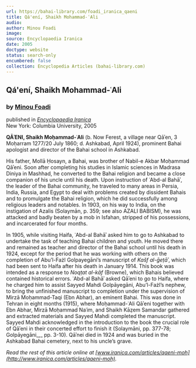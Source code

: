 ```yaml
---
url: https://bahai-library.com/foadi_iranica_qaeni
title: Qá'ení, Shaikh Mohammad-ʿAli
audio: 
author: Minou Foadi
image: 
source: Encyclopaedia Iranica
date: 2005
doctype: website
status: search-only
encumbered: false
collection: Encyclopedia Articles (bahai-library.com)
---
```



## Qá'ení, Shaikh Mohammad-ʿAli

### by [Minou Foadi](https://bahai-library.com/author/Minou+Foadi)

published in [_Encyclopaedia Iranica_](https://bahai-library.com/series/Encyclopaedia%20Iranica)  
New York: Columbia University, 2005


**QĀʾENI, Shaikh Moḥammad-ʿAli** (b. Now Ferest, a village near Qāʾen, 3 Moḥarram 1277/20 July 1860; d. Ashkabad, April 1924), prominent Bahai apologist and director of the Bahai school in Ashkabad.

His father, Mollā Ḥosayn, a Bahai, was brother of Nabil-e Akbar Moḥammad Qāʾeni. Soon after completing his studies in Islamic sciences in Madrasa Diniya in Mashhad, he converted to the Bahai religion and became a close companion of his uncle until his death. Upon instruction of ʿAbd-al Bahāʾ, the leader of the Bahai community, he traveled to many areas in Persia, India, Russia, and Egypt to deal with problems created by dissident Bahais and to promulgate the Bahai religion, which he did successfully among religious leaders and notables. In 1903, on his way to India, on the instigation of Azalis (Solaymān, p. 359; see also AZALI BABISM), he was attacked and badly beaten by a mob in Isfahan, stripped of his possessions, and incarcerated for four months.

In 1905, while visiting Haifa, ʿAbd-al Bahāʾ asked him to go to Ashkabad to undertake the task of teaching Bahai children and youth. He moved there and remained as teacher and director of the Bahai school until his death in 1924, except for the period that he was working with others on the completion of Abu’l-Fażl Golpayegāni’s manuscript of _Kašf al-ḡeṭāʾ_, which had been sent to Haifa after his death in January 1914. This book was intended as a response to _Noqṭat al-kāf_ (Browne), which Bahais believed contained historical errors. ʿAbd-al Bahāʾ asked Qāʾeni to go to Haifa, where he charged him to assist Sayyed Mahdi Golpāyegāni, Abu’l-Fażl’s nephew, to bring the unfinished manuscript to completion under the supervision of Mirzā Moḥammad-Taqi (Ebn Abhar), an eminent Bahai. This was done in Tehran in eight months (1915), where Moḥammad-ʿAli Qāʾeni together with Ebn Abhar, Mirzā Moḥammad Naʿim, and Shaikh Kāẓem Samandar gathered and extracted materials and Sayyed Mahdi completed the manuscript. Sayyed Mahdi acknowledged in the introduction to the book the crucial role of Qāʾeni in their concerted effort to finish it (Solaymāni, pp. 377-78; Golpāyegāni_,_ pp. 3-10). Qāʾnei died in 1924 and was buried in the Ashkabad Bahai cemetery, next to his uncle’s grave.

  
_Read the rest of this article online at [www.iranica.com/articles/qaeni-moh](http://www.iranica.com/articles/qaeni-moh)._